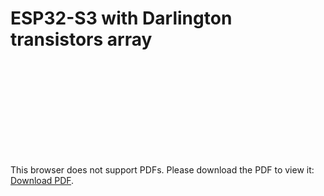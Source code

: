 # ESP32-S3 with Darlington transistors array

<object data="./schematics/esp32-s3-darlington-array-schematic.pdf" type="application/pdf" width="700px" height="700px">
    <embed src="./schematics/esp32-s3-darlington-array-schematic.pdf">
        <p>This browser does not support PDFs. Please download the PDF to view it: <a href="./schematics/esp32-s3-darlington-array-schematic.pdf">Download PDF</a>.</p>
    </embed>
</object>